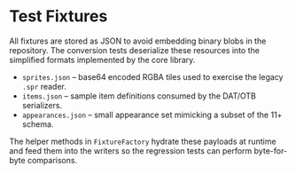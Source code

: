 # Test Fixtures

All fixtures are stored as JSON to avoid embedding binary blobs in the repository. The conversion tests deserialize these resources into the simplified formats implemented by the core library.

- `sprites.json` – base64 encoded RGBA tiles used to exercise the legacy `.spr` reader.
- `items.json` – sample item definitions consumed by the DAT/OTB serializers.
- `appearances.json` – small appearance set mimicking a subset of the 11+ schema.

The helper methods in `FixtureFactory` hydrate these payloads at runtime and feed them into the writers so the regression tests can perform byte-for-byte comparisons.
